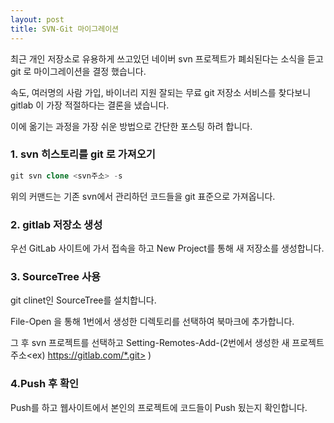 ```yaml
---
layout: post
title: SVN-Git 마이그레이션
---
```


최근 개인 저장소로 유용하게 쓰고있던 네이버 svn 프로젝트가 폐쇠된다는 소식을 듣고 git 로 마이그레이션을 결정 했습니다.

속도, 여러명의 사람 가입, 바이너리 지원 잘되는 무료 git 저장소 서비스를 찾다보니 gitlab 이 가장 적절하다는 결론을 냈습니다.

이에 옮기는 과정을 가장 쉬운 방법으로 간단한 포스팅 하려 합니다.

### 1. svn 히스토리를 git 로 가져오기

```php
git svn clone <svn주소> -s
```

위의 커맨드는 기존 svn에서 관리하던 코드들을 git 표준으로 가져옵니다.

### 2. gitlab 저장소 생성

우선 GitLab 사이트에 가서 접속을 하고 New Project를 통해 새 저장소를 생성합니다.

### 3. SourceTree 사용

git clinet인 SourceTree를 설치합니다.

File-Open 을 통해 1번에서 생성한 디렉토리를 선택하여 북마크에 추가합니다.

그 후 svn 프로젝트를 선택하고 Setting-Remotes-Add-(2번에서 생성한 새 프로젝트 주소<ex) https://gitlab.com/*.git> )

### 4.Push 후 확인

Push를 하고 웹사이트에서 본인의 프로젝트에 코드들이 Push 됬는지 확인합니다.